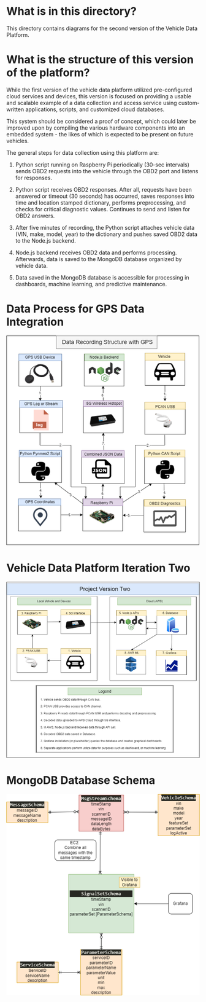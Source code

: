 # What is in this directory? 

This directory contains diagrams for the second version of the Vehicle Data Platform. 

# What is the structure of this version of the platform? 

While the first version of the vehicle data platform utilized pre-configured cloud services and devices, this version is focused on providing a usable and scalable example of a data collection and access service using custom-written applications, scripts, and customized cloud databases. 

This system should be considered a proof of concept, which could later be improved upon by compiling the various hardware components into an embedded system - the likes of which is expected to be present on future vehicles. 

The general steps for data collection using this platform are: 

1. Python script running on Raspberry Pi periodically (30-sec intervals) sends OBD2 requests into the vehicle through the OBD2 port and listens for responses.

2. Python script receives OBD2 responses. After all, requests have been answered or timeout (30 seconds) has occurred, saves responses into time and location stamped dictionary, performs preprocessing, and checks for critical diagnostic values. Continues to send and listen for OBD2 answers. 

3. After five minutes of recording, the Python script attaches vehicle data (VIN, make, model, year) to the dictionary and pushes saved OBD2 data to the Node.js backend. 

4. Node.js backend receives OBD2 data and performs processing. Afterwards, data is saved to the MongoDB database organized by vehicle data. 

5. Data saved in the MongoDB database is accessible for processing in dashboards, machine learning, and predictive maintenance. 

# Data Process for GPS Data Integration 

<img src = "GPS_Structure.png">

# Vehicle Data Platform Iteration Two 

<img src = "Project_Version2.png">

# MongoDB Database Schema 

<img src = "MongoDB_vehicle_schema.png">



